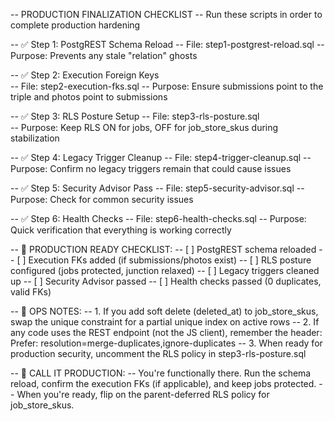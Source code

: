 -- PRODUCTION FINALIZATION CHECKLIST
-- Run these scripts in order to complete production hardening

-- ✅ Step 1: PostgREST Schema Reload
-- File: step1-postgrest-reload.sql
-- Purpose: Prevents any stale "relation" ghosts

-- ✅ Step 2: Execution Foreign Keys  
-- File: step2-execution-fks.sql
-- Purpose: Ensure submissions point to the triple and photos point to submissions

-- ✅ Step 3: RLS Posture Setup
-- File: step3-rls-posture.sql  
-- Purpose: Keep RLS ON for jobs, OFF for job_store_skus during stabilization

-- ✅ Step 4: Legacy Trigger Cleanup
-- File: step4-trigger-cleanup.sql
-- Purpose: Confirm no legacy triggers remain that could cause issues

-- ✅ Step 5: Security Advisor Pass
-- File: step5-security-advisor.sql
-- Purpose: Check for common security issues

-- ✅ Step 6: Health Checks
-- File: step6-health-checks.sql
-- Purpose: Quick verification that everything is working correctly

-- 🎯 PRODUCTION READY CHECKLIST:
-- [ ] PostgREST schema reloaded
-- [ ] Execution FKs added (if submissions/photos exist)
-- [ ] RLS posture configured (jobs protected, junction relaxed)
-- [ ] Legacy triggers cleaned up
-- [ ] Security Advisor passed
-- [ ] Health checks passed (0 duplicates, valid FKs)

-- 📝 OPS NOTES:
-- 1. If you add soft delete (deleted_at) to job_store_skus, swap the unique constraint for a partial unique index on active rows
-- 2. If any code uses the REST endpoint (not the JS client), remember the header: Prefer: resolution=merge-duplicates,ignore-duplicates
-- 3. When ready for production security, uncomment the RLS policy in step3-rls-posture.sql

-- 🚀 CALL IT PRODUCTION:
-- You're functionally there. Run the schema reload, confirm the execution FKs (if applicable), and keep jobs protected. 
-- When you're ready, flip on the parent-deferred RLS policy for job_store_skus.
